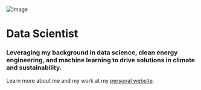 ![Image](https://joshtingcom.files.wordpress.com/2021/12/dscf8555-2.jpg?w=1920&h=&zoom=2)
# Data Scientist

### Leveraging my background in data science, clean energy engineering, and machine learning to drive solutions in climate and sustainability.

Learn more about me and my work at my [personal website](https://joshting.com/).






<!---
justjoshtings/justjoshtings is a ✨ special ✨ repository because its `README.md` (this file) appears on your GitHub profile.
You can click the Preview link to take a look at your changes.
--->

